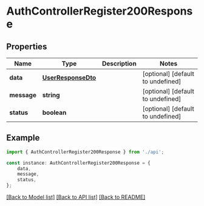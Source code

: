 # AuthControllerRegister200Response


## Properties

Name | Type | Description | Notes
------------ | ------------- | ------------- | -------------
**data** | [**UserResponseDto**](UserResponseDto.md) |  | [optional] [default to undefined]
**message** | **string** |  | [optional] [default to undefined]
**status** | **boolean** |  | [optional] [default to undefined]

## Example

```typescript
import { AuthControllerRegister200Response } from './api';

const instance: AuthControllerRegister200Response = {
    data,
    message,
    status,
};
```

[[Back to Model list]](../README.md#documentation-for-models) [[Back to API list]](../README.md#documentation-for-api-endpoints) [[Back to README]](../README.md)
